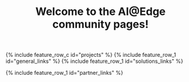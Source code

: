 ﻿---
layout: splash
permalink: /
title:
header:
  overlay_color: "white"
  overlay_image: /assets/images/MAIN_overlay.PNG
  actions:
    - label: "Learn more"
      url: "/docs/aiatedge/"
    - label: "Help us improve - take a Vision AI survey!"
      url: "https://forms.office.com/FormsPro/Pages/ResponsePage.aspx?id=v4j5cvGGr0GRqy180BHbRzgFhy4pKddImQwUh-d_NZZUMTAzNFJTUDY0M1g4QjROSDFCWlQ4TlJVMS4u"
title: Welcome to the AI@Edge community pages!
excerpt:
  Find the resources you need to create solutions using intelligence at the edge through combinations of hardware, machine learning (ML), artificial intelligence (AI) and Microsoft Azure services.

projects:
  title: Get started with example projects
  content:
    - image_path: assets/images/PM_sweater.png
      alt: "Ugly Christmas sweater project"
      title: "Ugly Christmas sweater project"
      excerpt: Christmas project - build ugly sweater with Raspberry Pi and Twitter controlled LEDs
      url: "/docs/uglysweater/"
    - image_path: assets/images/PM_deepstream.png
      alt: "Inference up to 8 video streams!"
      title: "Inference up to 8 video streams!"
      excerpt: Turn your installed RSTP cameras into sensors with NVIDIA® DeepStream and Jetson Nano™
      url: "/docs/jetson_deepstream/"
    - image_path: /assets/images/PM_workplace.PNG
      alt: "Use vision AI in workplace safety"
      title: "Use vision AI in workplace safety"
      excerpt: "Get started with Vision AI Developer Kit and workplace safety"
      url: "https://azure.github.io/Vision-AI-DevKit-Pages/docs/community_project02/"
    - image_path: /assets/images/PM_rpi_cluster.PNG
      alt: "Build an intelligent edge cluster"
      title: "Build an 'intelligent edge' cluster"
      excerpt: "Build a intelligent edge cluster using Kubernetes and Raspberry Pi"
      url: "/docs/rpi_kubernetes/"
    - image_path: /assets/images/PM_openvino.PNG
      alt: "Use ONNX and Open Vino"
      title: "Use ONNX and Open Vino"
      excerpt: "Start a solution building with Intel® powered developer kits"
      url: "/docs/onnx_openvino/"
    - image_path: /assets/images/PM_retail.PNG
      alt: "Detect empty shelves in retail"
      title: "Detect empty shelves in retail"
      excerpt: "Build a void detection solution using Databox Edge"
      url: "/docs/databox/"
    - image_path: /assets/images/PM_alarm.PNG
      alt: "Create Intelligent Alarm"
      title: "Create Intelligent Alarm"
      excerpt: "Use Vision AI Developer Kit to create and intelligent Alarm"
      url: "https://azure.github.io/Vision-AI-DevKit-Pages/docs/community_project06/"
    - image_path: /assets/images/PM_all.png
      alt: "See all example projects"
      title: "See all example projects"
      excerpt: "See full example project list involving multiple different devices and solution areas"
      url: "/docs/hw_examples/"


visionatedge_links:
  class: "light-gray"

general_links:
  title: I want to
  content:
    - image_path: assets/images/Newpost3.png
      alt: "Find or build an AI@Edge Devic"
      title: "Find or build an AI@Edge Device"
      excerpt: "Find existing hardware and developer kits, or use resources and best practices to  build intelligent edge capable hardware"
      url: "/docs/hardware/"
    - image_path: /assets/images/newpost6.png
      alt: "Build an AI/ML model"
      title: "Build an AI/ML model"
      excerpt: "Take advantage of the faster inference times an AI@Edge device offers by learning more about ML models, the ML frameworks supported by different devices, and the tools used for training models"
      url: "/docs/ai/"
    - image_path: assets/images/projects.PNG
      alt: "Get started"
      title: "Get started"
      excerpt: "Ready to go? Get started with concrete examples that provide you an example of running AI model in a device"
      url: "/docs/hw_examples/"
      
      
solutions_links:
  title: Learn more
  content:
    - image_path: assets/images/Newpost1.png
      alt: "What is AI@Edge"
      title: "What is AI@Edge?"
      excerpt: "See how a device taking advantage of AI@Edge differs from a traditional IoT device"
      url: "/docs/aiatedge/"
    - image_path: assets/images/newpost11.png
      alt: "Choosing a hardware topology"
      title: "Choosing a hardware topology"
      excerpt: "Get an overview of the different hardware topologies supported by Microsoft AI@Edge solutions"
      url: "/docs/terminology/"
    - image_path: assets/images/Newpost2.png
      alt: "Operate and maintain an AI@Edge solution"
      title: "Operate and maintain an AI@Edge solution"
      excerpt: "To take advantage of the fast turn around, offine capabilities and filtered data AI@Edge devices offer, Azure IoT Edge helps containerize, deploy, and manage cloud services"
      url: "/docs/azureiot/"

partner_links:
  title: Become part of the community
  content:
    - image_path: assets/images/community.png
      alt: "Join the AI@Edge community"
      title: "Join the AI@Edge community"
      excerpt: Hear the latest solution and services news for Azure and Windows IoT, share your thoughts, and get help from the community
      url: "https://techcommunity.microsoft.com/t5/IoT-Devices/bd-p/HardwareEngineering"
    - image_path: /assets/images/events.png
      alt: "Participate in Live Events"
      title: "Participate in Live Events"
      excerpt: "Learn about in-person events and conferences covering AI@Edge"
      url: "/docs/liveevents/"
    - image_path: /assets/images/calls.png
      alt: "Dial in to calls"
      title: "Dial in to calls"
      excerpt: "Join bi-weekly Intelligent Edge Brief calls"
      url: "/docs/telcos/"
---

{% include feature_row_c id="projects" %}
{% include feature_row_1 id="general_links" %}
{% include feature_row_1 id="solutions_links" %}
<!-- <div class="bgimg"> -->
{% include feature_row_1 id="partner_links" %}
<!-- </div> -->

